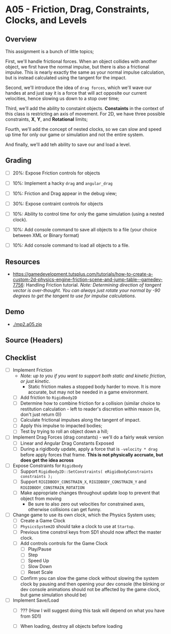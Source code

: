 A05 - Friction, Drag, Constraints, Clocks, and Levels
======

## Overview
This assignment is a bunch of little topics; 

First, we'll handle frictional forces.  When an object collides with another object, we first have the normal impulse, but there is also a frictional impulse.  This is nearly exactly the same as your normal impulse calculation, but is instead calculated using the tangent for the impact. 

Second, we'll introduce the idea of `drag forces`, which we'll wave our handes at and just say it is a force that will act opposite our current velocities, hence slowing us down to a stop over time;  

Third, we'll add the ability to constaint objects.  **Constaints** in the context of this class is restricting an axis of movement.  For 2D, we have three possible constraints, **X**, **Y**, and **Rotational** limits; 

Fourth, we'll add the concept of nested clocks, so we can slow and speed up time for only our game or simulation and not the entire system. 

And finally, we'll add teh ability to save our and load a level.  


## Grading 
- [ ] 20%: Expose Friction controls for objects
- [ ] 10%: Implement a hacky `drag` and `angular_drag` 
- [ ] 10%: Friction and Drag appear in the debug view; 
- [ ] 30%: Expose contraint controls for objects
- [ ] 10%: Ability to control time for only the game simulation (using a nested clock). 
- [ ] 10%: Add console command to save all objects to a file (your choice between XML or Binary format)
- [ ] 10%: Add console command to load all objects to a file. 


## Resources
- https://gamedevelopment.tutsplus.com/tutorials/how-to-create-a-custom-2d-physics-engine-friction-scene-and-jump-table--gamedev-7756:  Handling Friction tutorial.  *Note: Determining direction of tangent vector is over-thought.  You can always just rotate your normal by -90 degrees to get the tangent to use for impulse calculations*. 


## Demo
- [./mp2.a05.zip](./mp2.a05.zip)


## Source (Headers)

## Checklist
- [ ] Implement Friction
    - *Note: up to you if you want to support both static and kinetic friction, or just kinetic*.  
       -  Static friction makes a stopped body harder to move.  It is more accurate, but may not be needed in a game environment. 
    - [ ] Add friction to `Rigidbody2D`
    - [ ] Determine how to combine friction for a collision (similar choice to restitution calculation - left to reader's discretion within reason (ie, don't just return 0))
    - [ ] Calculate frictional impulses along the tangent of impact. 
    - [ ] Apply this impulse to impacted bodies; 
    - [ ] Test by trying to roll an object down a hill; 
- [ ] Implement Drag Forces (drag constants) - we'll do a fairly weak version
    - [ ] Linear and Angular Drag Constants Exposed
    - [ ] During a rigidbody update, apply a force that is `-velocity * drag` before apply forces that frame.  **This is not physically accruate, but does get the idea across**
- [ ] Expose Constraints for `Rigidbody`
    - [ ] Support `Rigidbody2D::SetConstraints( eRigidbodyConstraints constraints );`
    - [ ] Support `RIGIDBODY_CONSTRAIN_X`, `RIGIDBODY_CONSTRAIN_Y` and `RIGIDBODY_CONSTRAIN_ROTATION`
    - [ ] Make appropriate changes throughout update loop to prevent that object from moving
        - Be sure to also zero out velocities for constrained axes, otherwise collisions can get funny. 
- [ ] Change game to use its own clock, which the Physics System uses; 
    - [ ] Create a Game Clock
    - [ ] `PhysicsSystem2D` should take a clock to use at `Startup`. 
    - [ ] Previous time constrol keys from SD1 should now affect the master clock.
    - [ ] Add controls controls for the Game Clock
        - [ ] Play/Pause
        - [ ] Step 
        - [ ] Speed Up
        - [ ] Slow Down
        - [ ] Reset Scale
    - [ ] Confirm you can slow the game clock without slowing the system clock by pausing and then opening your dev console (the blinking or dev console animations should not be affected by the game clock, but game simulation should be)
- [ ] Implement Save/Load
    - [ ] ??? (How I will suggest doing this task will depend on what you have from SD1)
    - [ ] When loading, destroy all objects before loading


